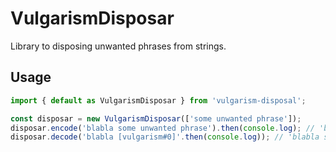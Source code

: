 # VulgarismDisposar
Library to disposing unwanted phrases from strings.

## Usage
```js
import { default as VulgarismDisposar } from 'vulgarism-disposal';

const disposar = new VulgarismDisposar(['some unwanted phrase']);
disposar.encode('blabla some unwanted phrase').then(console.log); // 'blabla [vulgarism#0]'
disposar.decode('blabla [vulgarism#0]'.then(console.log)); // 'blabla some unwanted phrase'
```